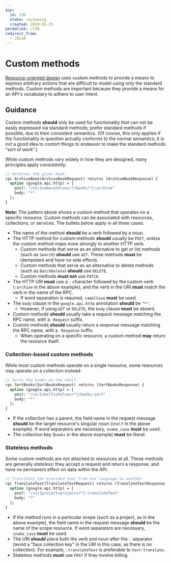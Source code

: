 ```yaml
---
aip:
  id: 136
  state: reviewing
  created: 2019-01-25
permalink: /136
redirect_from:
  - /0136
---
```


# Custom methods

[Resource-oriented design][aip-121] uses custom methods to provide a means to
express arbitrary actions that are difficult to model using only the standard
methods. Custom methods are important because they provide a means for an API's
vocabulary to adhere to user intent.

## Guidance

Custom methods **should** only be used for functionality that can not be easily
expressed via standard methods; prefer standard methods if possible, due to
their consistent semantics. (Of course, this only applies if the functionality
in question actually conforms to the normal semantics; it is _not_ a good idea
to contort things to endeavor to make the standard methods "sort of work".)

While custom methods vary widely in how they are designed, many principles
apply consistently:

```proto
// Archives the given book.
rpc ArchiveBook(ArchiveBookRequest) returns (ArchiveBookResponse) {
  option (google.api.http) = {
    post: "/v1/{name=shelves/*/books/*}:archive"
    body: "*"
  };
}
```

**Note:** The pattern above shows a custom method that operates on a specific
resource. Custom methods can be associated with resources, collections, or
services. The bullets below apply in all three cases.

- The name of the method **should** be a verb followed by a noun.
- The HTTP method for custom methods **should** usually be `POST`, unless the
  custom method maps more strongly to another HTTP verb.
  - Custom methods that serve as an alternative to get or list methods (such as
    `Search`) **should** use `GET`. These methods **must** be idempotent and
    have no side effects.
  - Custom methods that serve as an alternative to delete methods (such as
    `BatchDelete`) **should** use `DELETE`.
  - Custom methods **must not** use `PATCH`.
- The HTTP URI **must** use a `:` character followed by the custom verb
  (`:archive` in the above example), and the verb in the URI **must** match the
  verb in the name of the RPC.
  - If word separation is required, `camelCase` **must** be used.
- The `body` clause in the `google.api.http` annotation **should** be `"*"`.
  - However, if using `GET` or `DELETE`, the `body` clause **must** be absent.
- Custom methods **should** usually take a request message matching the RPC
  name, with a `-Request` suffix.
- Custom methods **should** usually return a response message matching the RPC
  name, with a `-Response` suffix.
  - When operating on a specific resource, a custom method **may** return the
    resource itself.

### Collection-based custom methods

While most custom methods operate on a single resource, some resources may
operate on a collection instead:

```proto
// Sorts the books on the shelf.
rpc SortBooks(SortBooksRequest) returns (SortBooksResponse) {
  option (google.api.http) = {
    post: "/v1/{shelf=shelves/*}/books:sort"
    body: "*"
  };
}
```

- If the collection has a parent, the field name in the request message
  **should** be the target resource's singular noun (`shelf` in the above
  example). If word separators are necessary, `snake_case` **must** be used.
- The collection key (`books` in the above example) **must** be literal.

### Stateless methods

Some custom methods are not attached to resources at all. These methods are
generally _stateless_: they accept a request and return a response, and have no
permanent effect on data within the API.

```proto
// Translates the provided text from one language to another.
rpc TranslateText(TranslateTextRequest) returns (TranslateTextResponse) {
  option (google.api.http) = {
    post: "/v1/{project=projects/*}:translateText"
    body: "*"
  };
}
```

- If the method runs in a particular scope (such as a project, as in the above
  example), the field name in the request message **should** be the name of the
  scope resource. If word separators are necessary, `snake_case` **must** be
  used.
- The URI **should** place both the verb and noun after the `:` separator
  (avoid a "faux collection key" in the URI in this case, as there is no
  collection). For example, `:translateText` is preferable to `text:translate`.
- Stateless methods **must** use `POST` if they involve billing.

[aip-121]: ./0121.md
